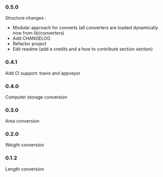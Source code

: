 ### 0.5.0


Structure changes :
  - Modular approach for converts (all converters are loaded dynamically now from lib/converters)
  - Add CHANGELOG
  - Refactor project
  - Edit readme (add a credits and a how to contribute section section)


### 0.4.1


Add CI support: travis and appveyor


### 0.4.0


Computer storage conversion


### 0.3.0


Area conversion


### 0.2.0


Weight conversion


### 0.1.2


Length conversion

